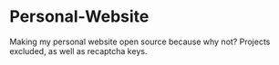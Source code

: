 Personal-Website
================

Making my personal website open source because why not? Projects excluded, as well as recaptcha keys.
